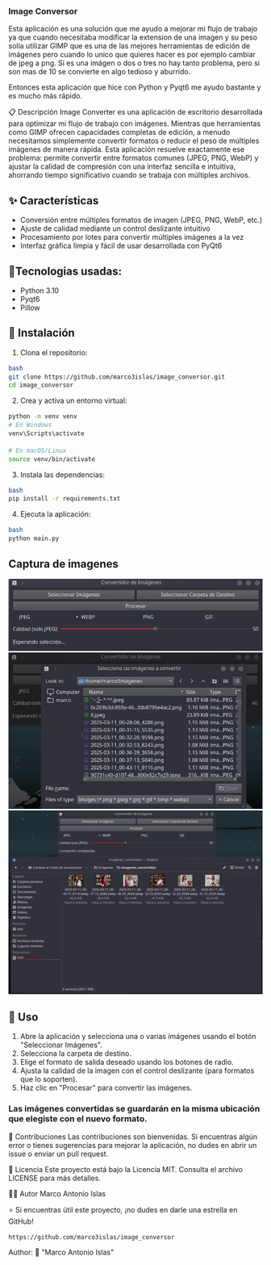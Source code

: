 ### Image Conversor

Esta aplicación es una solución que me ayudo a mejorar mi flujo de trabajo
ya que cuando necesitaba modificar la extension de una imagen y su peso 
solia utilizar GIMP que es una de las mejores herramientas de edición de imágenes
pero cuando lo unico que quieres hacer es por ejemplo cambiar de jpeg a png. 
Si es una imágen  o dos o tres no hay tanto problema, pero si son mas de 10 
se convierte en algo tedioso y aburrido.

Entonces esta aplicación que hice con Python y Pyqt6 me ayudo bastante y es mucho más rápido.

📋 Descripción
Image Converter es una aplicación de escritorio desarrollada para optimizar mi flujo de trabajo con imágenes. Mientras que herramientas como GIMP ofrecen capacidades completas de edición, a menudo necesitamos simplemente convertir formatos o reducir el peso de múltiples imágenes de manera rápida.
Esta aplicación resuelve exactamente ese problema: permite convertir entre formatos comunes (JPEG, PNG, WebP) y ajustar la calidad de compresión con una interfaz sencilla e intuitiva, ahorrando tiempo significativo cuando se trabaja con múltiples archivos.

## ✨ Características

* Conversión entre múltiples formatos de imagen (JPEG, PNG, WebP, etc.)
* Ajuste de calidad mediante un control deslizante intuitivo
* Procesamiento por lotes para convertir múltiples imágenes a la vez
* Interfaz gráfica limpia y fácil de usar desarrollada con PyQt6

## 🤖Tecnologias usadas:
* Python 3.10
* Pyqt6
* Pillow

## 🚀 Instalación

1. Clona el repositorio:
```bash
bash
git clone https://github.com/marco3islas/image_conversor.git
cd image_conversor
```

2. Crea y activa un entorno virtual:
```bash
python -m venv venv
# En Windows
venv\Scripts\activate

# En macOS/Linux
source venv/bin/activate
```

3. Instala las dependencias:
```bash
bash
pip install -r requirements.txt
```

4. Ejecuta la aplicación:
```bash
bash
python main.py

```
## Captura de imagenes
![Image conversor](./images/image_conversor.webp)
![Seleccionar imagen](./images/seleccionar_imagen.webp)
![Imagenes convertidas](./images/imagenes_convertidas.webp)

## 🔧 Uso

1. Abre la aplicación y selecciona una o varias imágenes usando el botón "Seleccionar Imágenes".
2. Selecciona la carpeta de destino.
3. Elige el formato de salida deseado usando los botones de radio.
4. Ajusta la calidad de la imagen con el control deslizante (para formatos que lo soporten).
5. Haz clic en "Procesar" para convertir las imágenes.
### Las imágenes convertidas se guardarán en la misma ubicación que elegiste con el nuevo formato.

🤝 Contribuciones
Las contribuciones son bienvenidas. Si encuentras algún error o tienes sugerencias para mejorar la aplicación, no dudes en abrir un issue o enviar un pull request.

📝 Licencia
Este proyecto está bajo la Licencia MIT. Consulta el archivo LICENSE para más detalles.

👨‍💻 Autor
Marco Antonio Islas

⭐️ Si encuentras útil este proyecto, ¡no dudes en darle una estrella en GitHub!
``` url
https://github.com/marco3islas/image_conversor
```


Author: 🧑 "Marco Antonio Islas"
